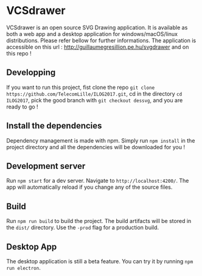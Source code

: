 # VCSdrawer

VCSdrawer is an open source SVG Drawing application. It is available as both a web app and a desktop application for windows/macOS/linux distributions. Please refer bellow for further informations.
The application is accessible on this url : http://guillaumegresillion.pe.hu/svgdrawer and on this repo !

## Developping

If you want to run this project, fist clone the repo `git clone https://github.com/TelecomLille/ILOG2017.git`, cd in the directory `cd ILOG2017`, pick the good branch with `git checkout dessvg`, and you are ready to go !

## Install the dependencies

Dependency management is made with npm. Simply run `npm install` in the project directory and all the dependencies will be downloaded for you !

## Development server

Run `npm start` for a dev server. Navigate to `http://localhost:4200/`. The app will automatically reload if you change any of the source files.

## Build

Run `npm run build` to build the project. The build artifacts will be stored in the `dist/` directory. Use the `-prod` flag for a production build.

## Desktop App

The desktop application is still a beta feature. You can try it by running `npm run electron`.
